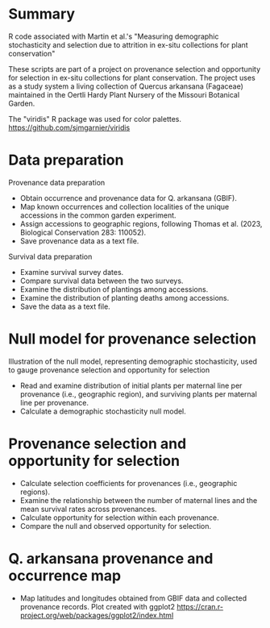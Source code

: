 # Summary
R code associated with Martin et al.'s "Measuring demographic stochasticity and selection due to attrition in ex-situ collections for plant conservation"

These scripts are part of a project on provenance selection and opportunity for selection in ex-situ collections for plant conservation. The project uses as a study system a living collection of Quercus arkansana (Fagaceae) maintained in the Oertli Hardy Plant Nursery of the Missouri Botanical Garden.

The "viridis" R package was used for color palettes. https://github.com/sjmgarnier/viridis 

# Data preparation
Provenance data preparation 

  * Obtain occurrence and provenance data for Q. arkansana (GBIF).
  * Map known occurrences and collection localities of the unique accessions in the common garden experiment.
  * Assign accessions to geographic regions, following Thomas et al. (2023, Biological Conservation 283: 110052).
  * Save provenance data as a text file.

Survival data preparation

  * Examine survival survey dates.
  * Compare survival data between the two surveys.
  * Examine the distribution of plantings among accessions.
  * Examine the distribution of planting deaths among accessions.
  * Save the data as a text file.

# Null model for provenance selection
Illustration of the null model, representing demographic stochasticity, used to gauge provenance selection and opportunity for selection

  * Read and examine distribution of initial plants per maternal line per provenance (i.e., geographic region), and surviving plants per maternal line per provenance.
  * Calculate a demographic stochasticity null model.

# Provenance selection and opportunity for selection

  * Calculate selection coefficients for provenances (i.e., geographic regions).
  * Examine the relationship between the number of maternal lines and the mean survival rates across provenances.
  * Calculate opportunity for selection within each provenance.
  * Compare the null and observed opportunity for selection.

# Q. arkansana provenance and occurrence map

  * Map latitudes and longitudes obtained from GBIF data and collected provenance records. Plot created with ggplot2 https://cran.r-project.org/web/packages/ggplot2/index.html 

